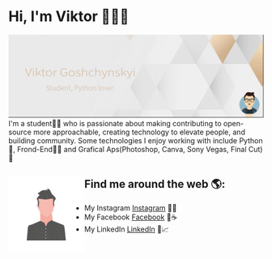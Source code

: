 # Hi, I'm Viktor 👋👨‍💻

<img src="https://raw.githubusercontent.com/vityk-dev/vityk-dev/master/banner_VG.png" alt="banner that says Viktor Goshchynskyi - student, python lover, front-end developer and community organizer">
I'm a student👨‍🎓 who is passionate about making contributing to open-source more approachable, creating technology to elevate people, and building community. Some technologies I enjoy working with include Python🐍, Frond-End👨‍🎨 and Grafical Aps(Photoshop, Canva, Sony Vegas, Final Cut)🌅


## Find me around the web 🌎: <a href="https://github.com/sponsors/vityk-dev"><img align="left" width="150" height="150" src="https://github.com/vityk-dev/vityk-dev/blob/main/Vg_Animated.gif?raw=true"></a>
- My Instagram <a href="https://www.instagram.com/whites0n/">Instagram</a> 📸✨
- My Facebook <a href="https://www.facebook.com/profile.php?id=100014110031865">Facebook</a> 🌅☕️
- My LinkedIn <a href="https://www.linkedin.com/in/viktor-goshchynskyi-852a0420b/">LinkedIn</a> 💼📈
